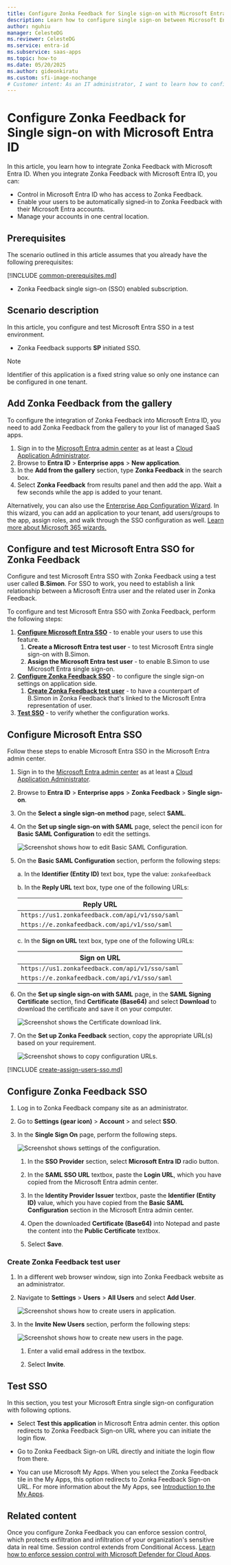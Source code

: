 ```yaml
---
title: Configure Zonka Feedback for Single sign-on with Microsoft Entra ID
description: Learn how to configure single sign-on between Microsoft Entra ID and Zonka Feedback.
author: nguhiu
manager: CelesteDG
ms.reviewer: CelesteDG
ms.service: entra-id
ms.subservice: saas-apps
ms.topic: how-to
ms.date: 05/20/2025
ms.author: gideonkiratu
ms.custom: sfi-image-nochange
# Customer intent: As an IT administrator, I want to learn how to configure single sign-on between Microsoft Entra ID and Zonka Feedback so that I can control who has access to Zonka Feedback, enable automatic sign-in with Microsoft Entra accounts, and manage my accounts in one central location.
---
```


# Configure Zonka Feedback for Single sign-on with Microsoft Entra ID

In this article,  you learn how to integrate Zonka Feedback with Microsoft Entra ID. When you integrate Zonka Feedback with Microsoft Entra ID, you can:

* Control in Microsoft Entra ID who has access to Zonka Feedback.
* Enable your users to be automatically signed-in to Zonka Feedback with their Microsoft Entra accounts.
* Manage your accounts in one central location.

## Prerequisites
The scenario outlined in this article assumes that you already have the following prerequisites:

[!INCLUDE [common-prerequisites.md](~/identity/saas-apps/includes/common-prerequisites.md)]
* Zonka Feedback single sign-on (SSO) enabled subscription.

## Scenario description

In this article,  you configure and test Microsoft Entra SSO in a test environment.

* Zonka Feedback supports **SP** initiated SSO.

> [!NOTE]
> Identifier of this application is a fixed string value so only one instance can be configured in one tenant.

## Add Zonka Feedback from the gallery

To configure the integration of Zonka Feedback into Microsoft Entra ID, you need to add Zonka Feedback from the gallery to your list of managed SaaS apps.

1. Sign in to the [Microsoft Entra admin center](https://entra.microsoft.com) as at least a [Cloud Application Administrator](~/identity/role-based-access-control/permissions-reference.md#cloud-application-administrator).
1. Browse to **Entra ID** > **Enterprise apps** > **New application**.
1. In the **Add from the gallery** section, type **Zonka Feedback** in the search box.
1. Select **Zonka Feedback** from results panel and then add the app. Wait a few seconds while the app is added to your tenant.

Alternatively, you can also use the [Enterprise App Configuration Wizard](https://portal.office.com/AdminPortal/home?Q=Docs#/azureadappintegration). In this wizard, you can add an application to your tenant, add users/groups to the app, assign roles, and walk through the SSO configuration as well. [Learn more about Microsoft 365 wizards.](/microsoft-365/admin/misc/azure-ad-setup-guides)

## Configure and test Microsoft Entra SSO for Zonka Feedback

Configure and test Microsoft Entra SSO with Zonka Feedback using a test user called **B.Simon**. For SSO to work, you need to establish a link relationship between a Microsoft Entra user and the related user in Zonka Feedback.

To configure and test Microsoft Entra SSO with Zonka Feedback, perform the following steps:

1. **[Configure Microsoft Entra SSO](#configure-microsoft-entra-sso)** - to enable your users to use this feature.
    1. **Create a Microsoft Entra test user** - to test Microsoft Entra single sign-on with B.Simon.
    1. **Assign the Microsoft Entra test user** - to enable B.Simon to use Microsoft Entra single sign-on.
1. **[Configure Zonka Feedback SSO](#configure-zonka-feedback-sso)** - to configure the single sign-on settings on application side.
    1. **[Create Zonka Feedback test user](#create-zonka-feedback-test-user)** - to have a counterpart of B.Simon in Zonka Feedback that's linked to the Microsoft Entra representation of user.
1. **[Test SSO](#test-sso)** - to verify whether the configuration works.

## Configure Microsoft Entra SSO

Follow these steps to enable Microsoft Entra SSO in the Microsoft Entra admin center.

1. Sign in to the [Microsoft Entra admin center](https://entra.microsoft.com) as at least a [Cloud Application Administrator](~/identity/role-based-access-control/permissions-reference.md#cloud-application-administrator).
1. Browse to **Entra ID** > **Enterprise apps** > **Zonka Feedback** > **Single sign-on**.
1. On the **Select a single sign-on method** page, select **SAML**.
1. On the **Set up single sign-on with SAML** page, select the pencil icon for **Basic SAML Configuration** to edit the settings.

   ![Screenshot shows how to edit Basic SAML Configuration.](common/edit-urls.png "Basic Configuration")

1. On the **Basic SAML Configuration** section, perform the following steps:

    a. In the **Identifier (Entity ID)** text box, type the value:
    `zonkafeedback`

    b. In the **Reply URL** text box, type one of the following URLs:

    | **Reply URL**|
    |---------------|
    | `https://us1.zonkafeedback.com/api/v1/sso/saml` |
    | `https://e.zonkafeedback.com/api/v1/sso/saml` |

    c. In the **Sign on URL** text box, type one of the following URLs:

    | **Sign on URL** |
    |------------------|
    | `https://us1.zonkafeedback.com/api/v1/sso/saml` |
    | `https://e.zonkafeedback.com/api/v1/sso/saml` |

1. On the **Set up single sign-on with SAML** page, in the **SAML Signing Certificate** section, find **Certificate (Base64)** and select **Download** to download the certificate and save it on your computer.

	![Screenshot shows the Certificate download link.](common/certificatebase64.png "Certificate")

1. On the **Set up Zonka Feedback** section, copy the appropriate URL(s) based on your requirement.

	![Screenshot shows to copy configuration URLs.](common/copy-configuration-urls.png "Metadata")

<a name='create-a-microsoft-entra-id-test-user'></a>

[!INCLUDE [create-assign-users-sso.md](~/identity/saas-apps/includes/create-assign-users-sso.md)]

## Configure Zonka Feedback SSO

1. Log in to Zonka Feedback company site as an administrator.

1. Go to **Settings (gear icon)** > **Account** > and select **SSO**.

1. In the **Single Sign On** page, perform the following steps.

    ![Screenshot shows settings of the configuration.](./media/zonka-feedback-tutorial/settings.png "Account")

    1. In the **SSO Provider** section, select **Microsoft Entra ID** radio button.

    1. In the **SAML SSO URL** textbox, paste the **Login URL**, which you have copied from the Microsoft Entra admin center.

    1. In the **Identity Provider Issuer** textbox, paste the **Identifier (Entity ID)** value, which you have copied from the  **Basic SAML Configuration** section in the Microsoft Entra admin center.

    1. Open the downloaded **Certificate (Base64)** into Notepad and paste the content into the **Public Certificate** textbox.

    1. Select **Save**.

### Create Zonka Feedback test user

1. In a different web browser window, sign into Zonka Feedback website as an administrator.

1. Navigate to **Settings** > **Users** > **All Users** and select **Add User**.

    ![Screenshot shows how to create users in application.](./media/zonka-feedback-tutorial/create.png "Users")

1. In the **Invite New Users** section, perform the following steps:

    ![Screenshot shows how to create new users in the page.](./media/zonka-feedback-tutorial/details.png "Creating Users")

    1. Enter a valid email address in the textbox.

    1. Select **Invite**.

## Test SSO 

In this section, you test your Microsoft Entra single sign-on configuration with following options.
 
* Select **Test this application** in Microsoft Entra admin center. this option redirects to Zonka Feedback Sign-on URL where you can initiate the login flow.
 
* Go to Zonka Feedback Sign-on URL directly and initiate the login flow from there.
 
* You can use Microsoft My Apps. When you select the Zonka Feedback tile in the My Apps, this option redirects to Zonka Feedback Sign-on URL. For more information about the My Apps, see [Introduction to the My Apps](https://support.microsoft.com/account-billing/sign-in-and-start-apps-from-the-my-apps-portal-2f3b1bae-0e5a-4a86-a33e-876fbd2a4510).

## Related content

Once you configure Zonka Feedback you can enforce session control, which protects exfiltration and infiltration of your organization's sensitive data in real time. Session control extends from Conditional Access. [Learn how to enforce session control with Microsoft Defender for Cloud Apps](/cloud-app-security/proxy-deployment-any-app).

